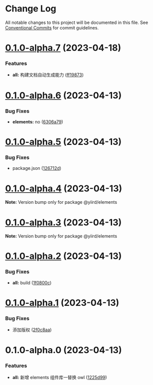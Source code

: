 # Change Log

All notable changes to this project will be documented in this file.
See [Conventional Commits](https://conventionalcommits.org) for commit guidelines.

# [0.1.0-alpha.7](https://github.com/yiird/yiird-mono/compare/@yiird/elements@0.1.0-alpha.6...@yiird/elements@0.1.0-alpha.7) (2023-04-18)

### Features

-   **all:** 构建文档自动生成能力 ([ff19873](https://github.com/yiird/yiird-mono/commit/ff19873ace28e6568be3708615a091e713b6f371))

# [0.1.0-alpha.6](https://github.com/yiird/yiird-mono/compare/@yiird/elements@0.1.0-alpha.5...@yiird/elements@0.1.0-alpha.6) (2023-04-13)

### Bug Fixes

-   **elements:** no ([6306a79](https://github.com/yiird/yiird-mono/commit/6306a794d9b73b86c75ae038dc9e3c2d2068493a))

# [0.1.0-alpha.5](https://github.com/yiird/yiird-mono/compare/@yiird/elements@0.1.0-alpha.4...@yiird/elements@0.1.0-alpha.5) (2023-04-13)

### Bug Fixes

-   package.json ([126712d](https://github.com/yiird/yiird-mono/commit/126712d0925114d8433f8b522386b188729ab150))

# [0.1.0-alpha.4](https://github.com/yiird/yiird-mono/compare/@yiird/elements@0.1.0-alpha.3...@yiird/elements@0.1.0-alpha.4) (2023-04-13)

**Note:** Version bump only for package @yiird/elements

# [0.1.0-alpha.3](https://github.com/yiird/yiird-mono/compare/@yiird/elements@0.1.0-alpha.2...@yiird/elements@0.1.0-alpha.3) (2023-04-13)

**Note:** Version bump only for package @yiird/elements

# [0.1.0-alpha.2](https://github.com/yiird/yiird-mono/compare/@yiird/elements@0.1.0-alpha.1...@yiird/elements@0.1.0-alpha.2) (2023-04-13)

### Bug Fixes

-   **all:** build ([1f0800c](https://github.com/yiird/yiird-mono/commit/1f0800c6a5a4a3e1e4f14b6e0c3cd2d73716b2d9))

# [0.1.0-alpha.1](https://github.com/yiird/yiird-mono/compare/@yiird/elements@0.1.0-alpha.0...@yiird/elements@0.1.0-alpha.1) (2023-04-13)

### Bug Fixes

-   添加版权 ([2f0c8aa](https://github.com/yiird/yiird-mono/commit/2f0c8aa913321247dc2e83905a0a29a179edbb2e))

# 0.1.0-alpha.0 (2023-04-13)

### Features

-   **all:** 新增 elements 组件库一替换 owl ([1225d99](https://github.com/yiird/yiird-mono/commit/1225d992a88e3918ebdb9f17436ca244b737712c))
